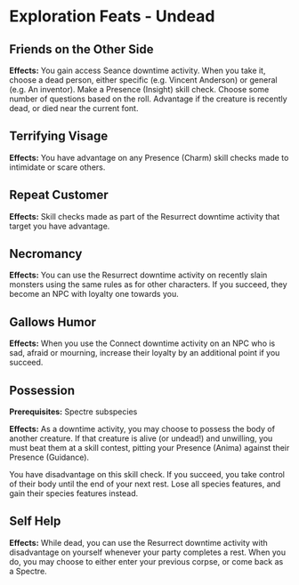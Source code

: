 # Exploration Feats - Undead

## Friends on the Other Side

**Effects:** You gain access Seance downtime activity. When you take it, choose a dead person, either specific (e.g. Vincent Anderson) or general (e.g. An inventor). Make a Presence (Insight) skill check. Choose some number of questions based on the roll. Advantage if the creature is recently dead, or died near the current font.

## Terrifying Visage

**Effects:** You have advantage on any Presence (Charm) skill checks made to intimidate or scare others.

## Repeat Customer

**Effects:** Skill checks made as part of the Resurrect downtime activity that target you have advantage.

## Necromancy

**Effects:** You can use the Resurrect downtime activity on recently slain monsters using the same rules as for other characters. If you succeed, they become an NPC with loyalty one towards you.

## Gallows Humor

**Effects:** When you use the Connect downtime activity on an NPC who is sad, afraid or mourning, increase their loyalty by an additional point if you succeed.

## Possession

**Prerequisites:** Spectre subspecies

**Effects:** As a downtime activity, you may choose to possess the body of another creature. If that creature is alive (or undead!) and unwilling, you must beat them at a skill contest, pitting your Presence (Anima) against their Presence (Guidance).

You have disadvantage on this skill check. If you succeed, you take control of their body until the end of your next rest. Lose all species features, and gain their species features instead.

## Self Help

**Effects:** While dead, you can use the Resurrect downtime activity with disadvantage on yourself whenever your party completes a rest. When you do, you may choose to either enter your previous corpse, or come back as a Spectre.
